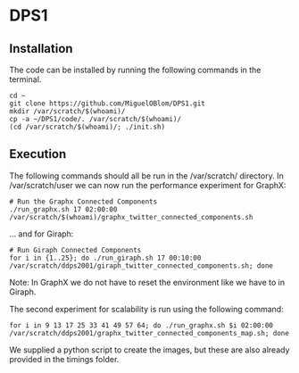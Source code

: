# DPS1
## Installation
The code can be installed by running the following commands in the terminal.
```
cd ~
git clone https://github.com/MiguelOBlom/DPS1.git
mkdir /var/scratch/$(whoami)/
cp -a ~/DPS1/code/. /var/scratch/$(whoami)/
(cd /var/scratch/$(whoami)/; ./init.sh)
```

## Execution
The following commands should all be run in the /var/scratch/<USER> directory.
In /var/scratch/user we can now run the performance experiment for GraphX:

```
# Run the Graphx Connected Components
./run_graphx.sh 17 02:00:00 /var/scratch/$(whoami)/graphx_twitter_connected_components.sh
```
... and for Giraph:
```
# Run Giraph Connected Components
for i in {1..25}; do ./run_giraph.sh 17 00:10:00 /var/scratch/ddps2001/giraph_twitter_connected_components.sh; done
```
Note: In GraphX we do not have to reset the environment like we have to in Giraph.

The second experiment for scalability is run using the following command:

```
for i in 9 13 17 25 33 41 49 57 64; do ./run_graphx.sh $i 02:00:00 /var/scratch/ddps2001/graphx_twitter_connected_components_map.sh; done
```
We supplied a python script to create the images, but these are also already provided in the timings folder.
